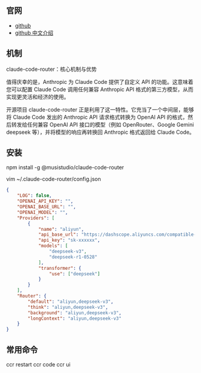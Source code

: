
## 官网

- [github](https://github.com/musistudio/claude-code-router)
- [github 中文介绍](https://github.com/musistudio/claude-code-router/blob/main/README_zh.md)

## 机制

claude-code-router：核心机制与优势

值得庆幸的是，Anthropic 为 Claude Code 提供了自定义 API 的功能。这意味着您可以配置 Claude Code 调用任何兼容 Anthropic API 格式的第三方模型，从而实现更灵活和经济的使用。

开源项目 claude-code-router 正是利用了这一特性。它充当了一个中间层，能够将 Claude Code 发出的 Anthropic API 请求格式转换为 OpenAI API 的格式，然后转发给任何兼容 OpenAI API 接口的模型（例如 OpenRouter、Google Gemini deepseek 等），并将模型的响应再转换回 Anthropic 格式返回给 Claude Code。

## 安装

npm install -g @musistudio/claude-code-router

vim ~/.claude-code-router/config.json

```json
{
    "LOG": false,
    "OPENAI_API_KEY": "",
    "OPENAI_BASE_URL": "",
    "OPENAI_MODEL": "",
    "Providers": [
        {
            "name": "aliyun",
            "api_base_url": "https://dashscope.aliyuncs.com/compatible-mode/v1/chat/completions",
            "api_key": "sk-xxxxxx",
            "models": [
                "deepseek-v3",
                "deepseek-r1-0528"
            ],
            "transformer": {
                "use": ["deepseek"]
            }
        }
    ],
    "Router": {
        "default": "aliyun,deepseek-v3",
        "think": "aliyun,deepseek-v3",
        "background": "aliyun,deepseek-v3",
        "longContext": "aliyun,deepseek-v3"
    }
}
```

## 常用命令

ccr restart
ccr code
ccr ui

